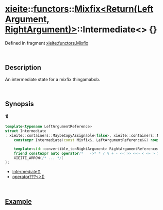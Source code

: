 # [xieite](../../../../../xieite.md)\:\:[functors](../../../../../functors.md)\:\:[Mixfix<Return(LeftArgument, RightArgument)>](../../../mixfix.md)\:\:Intermediate\<\> \{\}
Defined in fragment [xieite:functors.Mixfix](../../../../../../src/functors/mixfix.cpp)

&nbsp;

## Description
An intermediate state for a mixfix thingamabob.

&nbsp;

## Synopsis
#### 1)
```cpp
template<typename LeftArgumentReference>
struct Intermediate
: xieite::containers::MaybeCopyAssignable<false>, xieite::containers::MaybeMoveAssignable<false> {
	constexpr Intermediate(const Mixfix&, LeftArgumentReference&&) noexcept

    template<std::convertible_to<RightArgument> RightArgumentReference>
    friend constexpr auto operator/*   ->* * / % + - << >> <=> < <= > >= == != & ^ | && || *= /= %= += -= <<= >>= &= ^= |= ,   */(const Intermediate&&, RightArgumentReference&&)
    XIEITE_ARROW(/* ... */)
};
```
- [Intermediate\(\)](./structures/intermediate/1/operators/constructor.md)
- [operator???\<\>\(\)](./structures/intermediate/1/operators/how_did_we_get_here.md)

&nbsp;

## [Example](./operators/i_dont_even_know.md#Example)
